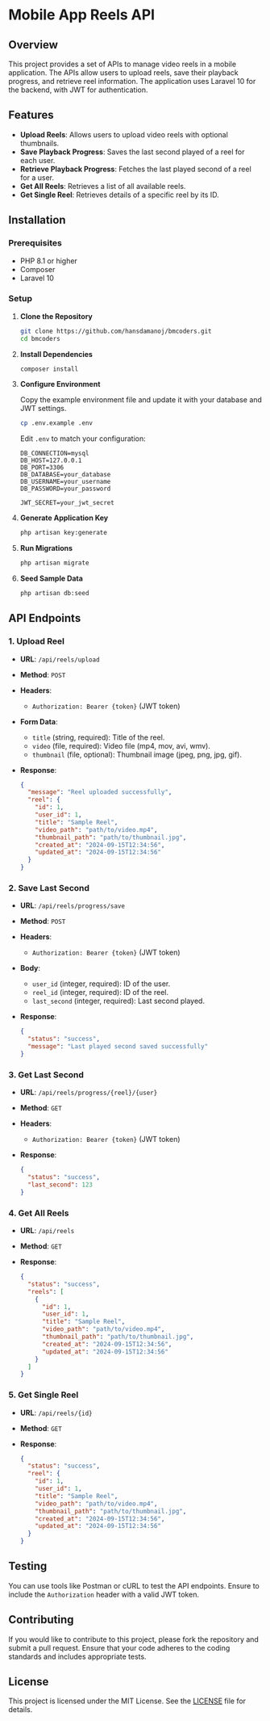 # Mobile App Reels API

## Overview

This project provides a set of APIs to manage video reels in a mobile application. The APIs allow users to upload reels, save their playback progress, and retrieve reel information. The application uses Laravel 10 for the backend, with JWT for authentication.

## Features

- **Upload Reels**: Allows users to upload video reels with optional thumbnails.
- **Save Playback Progress**: Saves the last second played of a reel for each user.
- **Retrieve Playback Progress**: Fetches the last played second of a reel for a user.
- **Get All Reels**: Retrieves a list of all available reels.
- **Get Single Reel**: Retrieves details of a specific reel by its ID.

## Installation

### Prerequisites

- PHP 8.1 or higher
- Composer
- Laravel 10

### Setup

1. **Clone the Repository**

   ```bash
   git clone https://github.com/hansdamanoj/bmcoders.git
   cd bmcoders
   ```

2. **Install Dependencies**

   ```bash
   composer install
   ```

3. **Configure Environment**

   Copy the example environment file and update it with your database and JWT settings.

   ```bash
   cp .env.example .env
   ```

   Edit `.env` to match your configuration:

   ```env
   DB_CONNECTION=mysql
   DB_HOST=127.0.0.1
   DB_PORT=3306
   DB_DATABASE=your_database
   DB_USERNAME=your_username
   DB_PASSWORD=your_password

   JWT_SECRET=your_jwt_secret
   ```

4. **Generate Application Key**

   ```bash
   php artisan key:generate
   ```

5. **Run Migrations**

   ```bash
   php artisan migrate
   ```

6. **Seed Sample Data**

   ```bash
   php artisan db:seed
   ```

## API Endpoints

### 1. Upload Reel

- **URL**: `/api/reels/upload`
- **Method**: `POST`
- **Headers**: 
  - `Authorization: Bearer {token}` (JWT token)
- **Form Data**:
  - `title` (string, required): Title of the reel.
  - `video` (file, required): Video file (mp4, mov, avi, wmv).
  - `thumbnail` (file, optional): Thumbnail image (jpeg, png, jpg, gif).

- **Response**:
  ```json
  {
    "message": "Reel uploaded successfully",
    "reel": {
      "id": 1,
      "user_id": 1,
      "title": "Sample Reel",
      "video_path": "path/to/video.mp4",
      "thumbnail_path": "path/to/thumbnail.jpg",
      "created_at": "2024-09-15T12:34:56",
      "updated_at": "2024-09-15T12:34:56"
    }
  }
  ```

### 2. Save Last Second

- **URL**: `/api/reels/progress/save`
- **Method**: `POST`
- **Headers**: 
  - `Authorization: Bearer {token}` (JWT token)
- **Body**:
  - `user_id` (integer, required): ID of the user.
  - `reel_id` (integer, required): ID of the reel.
  - `last_second` (integer, required): Last second played.

- **Response**:
  ```json
  {
    "status": "success",
    "message": "Last played second saved successfully"
  }
  ```

### 3. Get Last Second

- **URL**: `/api/reels/progress/{reel}/{user}`
- **Method**: `GET`
- **Headers**: 
  - `Authorization: Bearer {token}` (JWT token)

- **Response**:
  ```json
  {
    "status": "success",
    "last_second": 123
  }
  ```

### 4. Get All Reels

- **URL**: `/api/reels`
- **Method**: `GET`

- **Response**:
  ```json
  {
    "status": "success",
    "reels": [
      {
        "id": 1,
        "user_id": 1,
        "title": "Sample Reel",
        "video_path": "path/to/video.mp4",
        "thumbnail_path": "path/to/thumbnail.jpg",
        "created_at": "2024-09-15T12:34:56",
        "updated_at": "2024-09-15T12:34:56"
      }
    ]
  }
  ```

### 5. Get Single Reel

- **URL**: `/api/reels/{id}`
- **Method**: `GET`

- **Response**:
  ```json
  {
    "status": "success",
    "reel": {
      "id": 1,
      "user_id": 1,
      "title": "Sample Reel",
      "video_path": "path/to/video.mp4",
      "thumbnail_path": "path/to/thumbnail.jpg",
      "created_at": "2024-09-15T12:34:56",
      "updated_at": "2024-09-15T12:34:56"
    }
  }
  ```

## Testing

You can use tools like Postman or cURL to test the API endpoints. Ensure to include the `Authorization` header with a valid JWT token.

## Contributing

If you would like to contribute to this project, please fork the repository and submit a pull request. Ensure that your code adheres to the coding standards and includes appropriate tests.

## License

This project is licensed under the MIT License. See the [LICENSE](LICENSE) file for details.